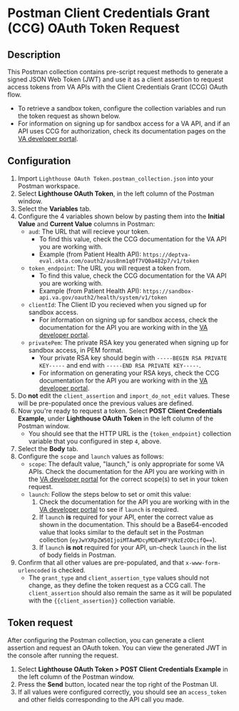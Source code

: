 # Postman Client Credentials Grant (CCG) OAuth Token Request

## Description

This Postman collection contains pre-script request methods to generate a signed JSON Web Token (JWT) and use it as a client assertion to request access tokens from VA APIs with the Client Credentials Grant (CCG) OAuth flow.

-  To retrieve a sandbox token, configure the collection variables and run the token request as shown below. 
-  For information on signing up for sandbox access for a VA API, and if an API uses CCG for authorization, check its documentation pages on the [VA developer portal](https://developer.va.gov/explore).

## Configuration

1. Import `Lighthouse OAuth Token.postman_collection.json` into your Postman workspace.
2. Select **Lighthouse OAuth Token**, in the left column of the Postman window.
3. Select the **Variables** tab.
4. Configure the 4 variables shown below by pasting them into the **Initial Value** and **Current Value** columns in Postman:
    - `aud`: The URL that will recieve your token. 
        - To find this value, check the CCG documentation for the VA API you are working with.
        - Example (from Patient Health API): `https://deptva-eval.okta.com/oauth2/aus8nm1q0f7VQ0a482p7/v1/token`
    - `token_endpoint`: The URL you will request a token from.
        - To find this value, check the CCG documentation for the VA API you are working with.
        - Example (from Patient Health API): `https://sandbox-api.va.gov/oauth2/health/system/v1/token`
    - `clientId`: The Client ID you recieved when you signed up for sandbox access.
	    - For information on signing up for sandbox access, check the documentation for the API you are working with in the [VA developer portal](https://developer.va.gov/explore).
    - `privatePem`: The private RSA key you generated when signing up for sandbox access, in PEM format.
	    - Your private RSA key should begin with `-----BEGIN RSA PRIVATE KEY-----` and end with `-----END RSA PRIVATE KEY-----`.
	    - For information on generating your RSA keys, check the CCG documentation for the API you are working with in the [VA developer portal](https://developer.va.gov/explore).
5. Do **not** edit the `client_assertion` and `import_do_not_edit` values. These will be pre-populated once the previous values are defined. 
6. Now you're ready to request a token. Select **POST Client Credentials Example**, under **Lighthouse OAuth Token** in the left column of the Postman window.
    - You should see that the HTTP URL is the `{token_endpoint}` collection variable that you configured in step `4`, above.
7. Select the **Body** tab.
8. Configure the `scope` and `launch` values as follows:
    - `scope`: The default value, "launch," is only appropriate for some VA APIs. Check the documentation for the API you are working with in the [VA developer portal](https://developer.va.gov/explore) for the correct scope(s) to set in your token request. 
	- `launch`: Follow the steps below to set or omit this value:
	    1. Check the documentation for the API you are working with in the [VA developer portal](https://developer.va.gov/explore) to see if `launch` is required.
		2. If `launch` **is** required for your API, enter the correct value as shown in the documentation. This should be a Base64-encoded value that looks similar to the default set in the Postman collection (`eyJwYXRpZW50IjoiMTAwMDcyMDEwMFYyNzEzODcifQ==`).
		3. If `launch` **is not** required for your API, un-check `launch` in the list of body fields in Postman.
9. Confirm that all other values are pre-populated, and that `x-www-form-urlencoded` is checked. 
	- The `grant_type` and `client_assertion_type` values should not change, as they define the token request as a CCG call. The `client_assertion` should also remain the same as it will be populated with the `{{client_assertion}}` collection variable.

## Token request

After configuring the Postman collection, you can generate a client assertion and request an OAuth token. You can view the generated JWT in the console after running the request.

1. Select **Lighthouse OAuth Token > POST Client Credentials Example** in the left column of the Postman window.
2. Press the **Send** button, located near the top right of the Postman UI.
3. If all values were configured correctly, you should see an `access_token` and other fields corresponding to the API call you made.
